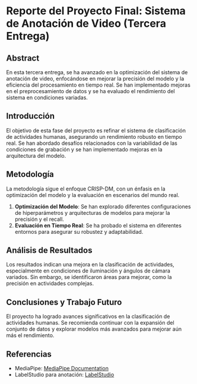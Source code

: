 # Reporte del Proyecto Final: Sistema de Anotación de Video (Tercera Entrega)

## Abstract
En esta tercera entrega, se ha avanzado en la optimización del sistema de anotación de video, enfocándose en mejorar la precisión del modelo y la eficiencia del procesamiento en tiempo real. Se han implementado mejoras en el preprocesamiento de datos y se ha evaluado el rendimiento del sistema en condiciones variadas.

## Introducción
El objetivo de esta fase del proyecto es refinar el sistema de clasificación de actividades humanas, asegurando un rendimiento robusto en tiempo real. Se han abordado desafíos relacionados con la variabilidad de las condiciones de grabación y se han implementado mejoras en la arquitectura del modelo.

## Metodología
La metodología sigue el enfoque CRISP-DM, con un énfasis en la optimización del modelo y la evaluación en escenarios del mundo real.

1. **Optimización del Modelo**: Se han explorado diferentes configuraciones de hiperparámetros y arquitecturas de modelos para mejorar la precisión y el recall.
2. **Evaluación en Tiempo Real**: Se ha probado el sistema en diferentes entornos para asegurar su robustez y adaptabilidad.


## Análisis de Resultados
Los resultados indican una mejora en la clasificación de actividades, especialmente en condiciones de iluminación y ángulos de cámara variados. Sin embargo, se identificaron áreas para mejorar, como la precisión en actividades complejas.

## Conclusiones y Trabajo Futuro
El proyecto ha logrado avances significativos en la clasificación de actividades humanas. Se recomienda continuar con la expansión del conjunto de datos y explorar modelos más avanzados para mejorar aún más el rendimiento.

## Referencias
- MediaPipe: [MediaPipe Documentation](https://ai.google.dev/edge/mediapipe/solutions/guide?hl=es-419)
- LabelStudio para anotación: [LabelStudio](https://labelstud.io/)
